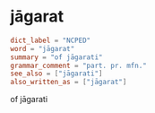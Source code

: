 # jāgarat

``` toml
dict_label = "NCPED"
word = "jāgarat"
summary = "of jāgarati"
grammar_comment = "part. pr. mfn."
see_also = ["jāgarati"]
also_written_as = ["jāgarat"]
```

of jāgarati

